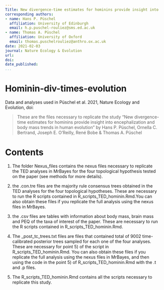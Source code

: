 ```yaml
---
Title: New divergence-time estimates for hominins provide insight into encephalization and body mass trends in human evolution 
corresponding authors:
- name: Hans P. Püschel
  affiliation: University of Edinburgh
  email: h.p.puschel-rouliez@sms.ed.ac.uk
- name: Thomas A. Püschel 
  affiliation: University of Oxford
  email: thomas.puschelrouliez@anthro.ox.ac.uk 
date: 2021-02-03
journal: Nature Ecology & Evolution
url: 
doi: 
date_published: 
...
```


# Hominin-div-times-evolution #

Data and analyses used in Püschel et al. 2021, Nature Ecology and Evolution, doi:

>These are the files necessary to replicate the study “New divergence-time estimates for hominins provide insight into encephalization and body mass trends in human evolution” by Hans P. Püschel, Ornella C. Bertrand, Joseph E. O’Reilly, René Bobe & Thomas A. Püschel

# Contents #

1) The folder Nexus_files contains the nexus files necessary to replicate the TED analyses in MrBayes for the four topological hypothesis tested on the paper (see methods for more details). 

2) the .con.tre files are the majority rule consensus trees obtained in the TED analyses for the four topological hypotheses. These are necessary to run the R scripts contained in R_scripts_TED_hominin.Rmd.You can also obtain these files if you replicate the full analysis using the nexus files in MrBayes.

3) the .csv files are tables with information about body mass, brain mass and PEQ of the taxa of interest of the paper. These are necessary to run the R scripts contained in R_scripts_TED_hominin.Rmd.

4) The _post_tc_trees.txt files are files that contained total of 9002 time-calibrated posterior trees sampled for each one of the four analyses. These are necessary for point 5) of the script in R_scripts_TED_hominin.Rmd. You can also obtain these files if you replicate the full analysis using the nexus files in MrBayes, and then using the code in the point 5) of R_scripts_TED_hominin.Rmd with the .t and .p files. 

5) The R_scripts_TED_hominin.Rmd contains all the scripts necessary to replicate this study.
